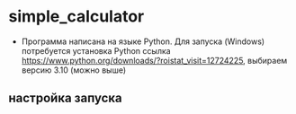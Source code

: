 # simple_calculator
* Программа написана на языке Python. Для запуска (Windows) потребуется установка Python 
  ссылка https://www.python.org/downloads/?roistat_visit=12724225, выбираем версию 3.10 (можно выше)
  
 ## настройка запуска
 
  
  
